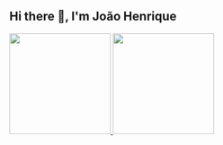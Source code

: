 ## Hi there 👋, I'm João Henrique


<div aling="center">
  <a href="https://github.com/joaohgp-dev">
    <img height="180" aling="left" src="https://github-readme-stats.vercel.app/api?username=joaohgp-dev&show_icons=true&theme=gotham" />
  </a>
  <a href="https://github.com/joaohgp-dev">
    <img height="180" aling="right" margin-left=20 src="https://github-readme-stats.vercel.app/api/top-langs/?username=joaohgp-dev&size_weight=0.5&count_weight=0.5&theme=gotham&layout=compact&card_width=320" />
  </a>
</div>
